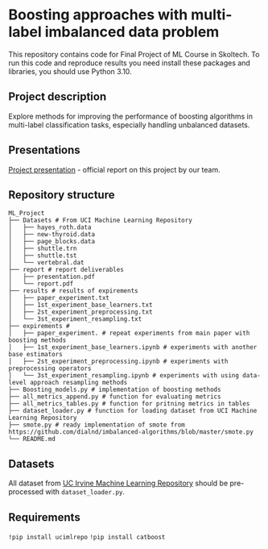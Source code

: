 # Boosting approaches with multi-label imbalanced data problem

This repository contains code for Final Project of ML Course in Skoltech.
To run this code and reproduce results you need install these packages and libraries, you should use Python 3.10.

## Project description 
Explore methods for improving the performance of boosting algorithms in multi-label classification tasks, especially handling unbalanced datasets. 

## Presentations
[Project presentation](https://docs.google.com/presentation/d/1oxwzHTHZcKOx6UTRPLHiuyml_b9V-wnnT7GAfO96uL8/edit#slide=id.p3) - official report on this project by our team.

## Repository structure
```
ML_Project
├── Datasets # From UCI Machine Learning Repository
│   ├── hayes_roth.data
│   ├── new-thyroid.data
│   ├── page_blocks.data
│   ├── shuttle.trn
│   ├── shuttle.tst
│   └── vertebral.dat
├── report # report deliverables
│   ├── presentation.pdf
│   └── report.pdf
├── results # results of expirements
│   ├── paper_experiment.txt
│   ├── 1st_experiment_base_learners.txt
│   ├── 2st_experiment_preprocessing.txt
│   └── 3st_experiment_resampling.txt
├── expirements # 
│   ├── paper_experiment. # repeat experiments from main paper with boosting methods
│   ├── 1st_experiment_base_learners.ipynb # experiments with another base estimators
│   ├── 2st_experiment_preprocessing.ipynb # experiments with preprocessing operators
│   └── 3st_experiment_resampling.ipynb # experiments with using data-level approach resampling methods
├── Boosting_models.py # implementation of boosting methods
├── all_metrics_append.py # function for evaluating metrics
├── all_metrics_tables.py # function for pritning metrics in tables
├── dataset_loader.py # function for loading dataset from UCI Machine Learning Repository
├── smote.py # ready implementation of smote from https://github.com/dialnd/imbalanced-algorithms/blob/master/smote.py
└── README.md
```
## Datasets 
All dataset from [UC Irvine Machine Learning Repository](https://archive.ics.uci.edu/) should be pre-processed with ```dataset_loader.py```. 

## Requirements
```!pip install ucimlrepo```
```!pip install catboost```


